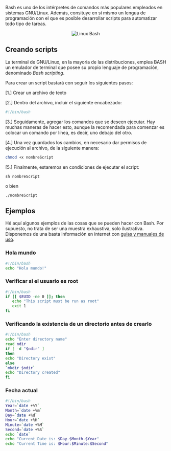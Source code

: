 Bash es uno de los intérpretes de comandos más populares empleados en sistemas GNU/Linux. Además, consituye en sí mismo un lengua de programación con el que es posible desarrollar scripts para automatizar todo tipo de tareas. 


<div style="margin:0 auto; text-align:center;" >
<img src="../imgGNULinux/bash.png" alt="Linux Bash">
</div>


## Creando scripts
La terminal de GNU/Linux, en la mayoria de las distribuciones, emplea BASH un emulador de terminal que posee su propio lenguaje de programación, denominado _Bash scripting_. 

Para crear un script bastará con seguir los siguientes pasos: 

[1.] Crear un archivo de texto

[2.] Dentro del archivo, incluir el siguiente encabezado:

```bash
#!/bin/bash
```

[3.] Seguidamente, agregar los comandos que se deseen ejecutar. Hay muchas maneras de hacer esto, aunque la recomendada para comenzar es colocar un comando por línea, es decir, uno debajo del otro. 


[4.] Una vez guardados los cambios, en necesario dar permisos de ejecución al archivo, de la siguiente manera: 

```bash
chmod +x nombreScript
```

[5.] Finalmente, estaremos en condiciones de ejecutar el script: 

```
sh nombreScript
```

o bien

```
./nombreScript
```

## Ejemplos
Hé aquí algunos ejemplos de las cosas que se pueden hacer con Bash. Por supuesto, no trata de ser una muestra exhaustiva, solo ilustrativa. Disponemos de una basta información en internet con [guías y manuales de uso](https://devdocs.io/bash/).


### Hola mundo
```bash
#!/bin/bash
echo "Hola mundo!"
```

### Verificar si el usuario es root

```bash
#!/bin/bash
if [[ $EUID -ne 0 ]]; then
   echo "This script must be run as root" 
   exit 1
fi
```

### Verificando la existencia de un directorio antes de crearlo

```bash
#!/bin/bash
echo "Enter directory name"
read ndir
if [ -d "$ndir" ]
then
echo "Directory exist"
else
`mkdir $ndir`
echo "Directory created"
fi
```

### Fecha actual

```bash
#!/bin/bash
Year=`date +%Y`
Month=`date +%m`
Day=`date +%d`
Hour=`date +%H`
Minute=`date +%M`
Second=`date +%S`
echo `date`
echo "Current Date is: $Day-$Month-$Year"
echo "Current Time is: $Hour:$Minute:$Second"
```